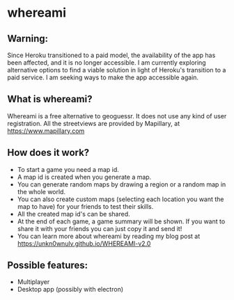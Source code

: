 # whereami

## Warning:
Since Heroku transitioned to a paid model, the availability of the app has been affected, and it is no longer accessible. I am currently exploring alternative options to find a viable solution in light of Heroku's transition to a paid service. I am seeking ways to make the app accessible again.

## What is whereami?
Whereami is a free alternative to geoguessr. It does not use any kind of user registration. All the streetviews are provided by Mapillary, at https://www.mapillary.com

## How does it work?
* To start a game you need a map id. 
* A map id is created when you generate a map. 
* You can generate random maps by drawing a region or a random map in the whole world.
* You can also create custom maps (selecting each location you want the map to have) for your friends to test their skills. 
* All the created map id's can be shared.
* At the end of each game, a game summary will be shown. If you want to share it with your friends you can just copy it and send it!
* You can learn more about whereami by reading my blog post at https://unkn0wnulv.github.io/WHEREAMI-v2.0

## Possible features:
* Multiplayer
* Desktop app (possibly with electron)

